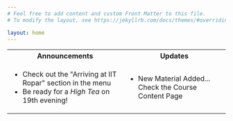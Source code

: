 ```yaml
---
# Feel free to add content and custom Front Matter to this file.
# To modify the layout, see https://jekyllrb.com/docs/themes/#overriding-theme-defaults

layout: home
---
```


<table>
    <tr>
        <th>Announcements</th>
        <th>Updates</th>
    </tr>
    <tr>
        <td>
            <ul>
                <li>Check out the "Arriving at IIT Ropar" section in the menu</li>
                <li>Be ready for a <i>High Tea</i> on 19th evening!</li>
            </ul>
        </td>
        <td>
            <ul>
                <li>New Material Added... Check the Course Content Page</li>
            </ul>
        </td>
    </tr>


</table>
